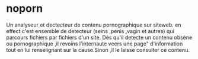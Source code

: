 # noporn
Un analyseur et dectecteur de contenu pornographique sur siteweb.  en effect c'est ensemble de detecteur (seins ,penis ,vagin et autres) qui parcours fichiers par fichiers d'un site. Dès qu'il detecte un contenu obsène ou pornographique ,il revoins l'internaute veers une page" d'information tout en lui renseiignant sur la cause.Sinon ,il le laisse consulter ce contenu.
